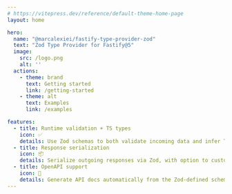 ```yaml
---
# https://vitepress.dev/reference/default-theme-home-page
layout: home

hero:
  name: "@marcalexiei/fastify-type-provider-zod"
  text: "Zod Type Provider for Fastify@5"
  image:
    src: /logo.png
    alt: ''
  actions:
    - theme: brand
      text: Getting started
      link: /getting-started
    - theme: alt
      text: Examples
      link: /examples

features:
  - title: Runtime validation + TS types
    icon: ✅
    details: Use Zod schemas to both validate incoming data and infer TypeScript types automatically.
  - title: Response serialization
    icon: 📦
    details: Serialize outgoing responses via Zod, with option to customize the process for special types.
  - title: OpenAPI support
    icon: 📄
    details: Generate API docs automatically from the Zod-defined schemas for request and response shapes.
---
```


